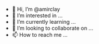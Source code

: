 - 👋 Hi, I’m @amirclay
- 👀 I’m interested in ...
- 🌱 I’m currently learning ...
- 💞️ I’m looking to collaborate on ...
- 📫 How to reach me ...

<!---
amirclay/amirclay is a ✨ special ✨ repository because its `README.md` (this file) appears on your GitHub profile.
You can click the Preview link to take a look at your changes.
--->

